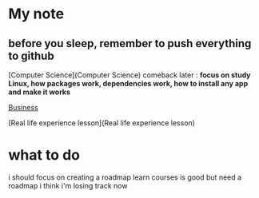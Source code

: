 # My note
## before you sleep, remember to push everything to github

[Computer Science](Computer Science)
comeback later : __focus on study Linux, how packages work, dependencies work, how to install any app and make it works__

[Business](Business)


[Real life experience lesson](Real life experience lesson)




# what to do
i should focus on creating a roadmap
learn courses is good but need a roadmap
i think i'm losing track now
